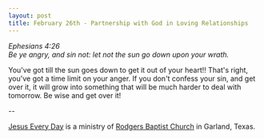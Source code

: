 ```yaml
---
layout: post
title: February 26th - Partnership with God in Loving Relationships
---
```


_Ephesians 4:26  
Be ye angry, and sin not: let not the sun go down upon your wrath._

You've got till the sun goes down to get it out of your heart!!
That's right, you've got a time limit on your anger. If you don't
confess your sin, and get over it, it will grow into something that
will be much harder to deal with tomorrow. Be wise and get over it!

 --

<a href=http://jesuseveryday.net>Jesus Every Day</a> is a ministry of <a href=http://rodgersbaptist.net>Rodgers Baptist Church</a> in Garland, Texas.
